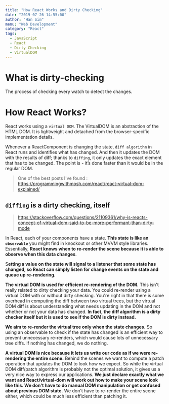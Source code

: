 ```yaml
---
title: "How React Works and Dirty Checking"
date: "2019-07-26 14:55:00"
author: "Han Sim"
menu: "Web Development"
category: "React"
tags:
  - JavaScript
  - React
  - Dirty-Checking
  - VirtualDOM
---
```


# What is dirty-checking

The process of checking every watch to detect the changes.

# How React Works?

React works using a `virtual DOM`. The VirtualDOM is an abstraction of the HTML DOM. It is lightweight and detached from the browser-specific implementation details. 

Whenever a ReactComponent is changing the state, `diff algorithm` in React runs and identifies what has changed. And then it updates the DOM with the results of diff; thanks to `diffing`, it only updates the exact element that has to be changed. The point is - it’s done faster than it would be in the regular DOM.

> One of the best posts I've found : https://programmingwithmosh.com/react/react-virtual-dom-explained/

## `diffing` is a dirty checking, itself

> https://stackoverflow.com/questions/21109361/why-is-reacts-concept-of-virtual-dom-said-to-be-more-performant-than-dirty-mode

In React, each of your components have a state. **This state is like an `observable`** you might find in knockout or other MVVM style libraries. Essentially, **React knows when to re-render the scene because it is able to observe when this data changes**. 

S**etting a value on the state will signal to a listener that some state has changed, so React can simply listen for change events on the state and queue up re-rendering.**

**The virtual DOM is used for efficient re-rendering of the DOM.** This isn't really related to dirty checking your data. You could re-render using a virtual DOM with or without dirty checking. You're right in that there is some overhead in computing the diff between two virtual trees, but the virtual DOM diff is about understanding what needs updating in the DOM and not whether or not your data has changed. **In fact, the diff algorithm is a dirty checker itself but it is used to see if the DOM is dirty instead.**

**We aim to re-render the virtual tree only when the state changes.** So using an observable to check if the state has changed is an efficient way to prevent unnecessary re-renders, which would cause lots of unnecessary tree diffs. If nothing has changed, we do nothing.

**A virtual DOM is nice because it lets us write our code as if we were re-rendering the entire scene.** Behind the scenes we want to compute a patch operation that updates the DOM to look how we expect. So while the virtual DOM diff/patch algorithm is probably not the optimal solution, it gives us a very nice way to express our applications. **We just declare exactly what we want and React/virtual-dom will work out how to make your scene look like this. We don't have to do manual DOM manipulation or get confused about previous DOM state.** We don't have to re-render the entire scene either, which could be much less efficient than patching it.
